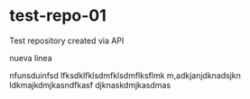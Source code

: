 # test-repo-01
Test repository created via API

nueva linea

nfunsduinfsd
lfksdklfklsdmfklsdmflksflmk
m,adkjanjdknadsjkn
ldkmajkdmjkasndfkasf
djknaskdmjkasdmas